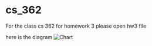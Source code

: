 # cs_362
For the class cs 362 for homework 3 please open hw3 file

here is the diagram 
![Chart](https://github.com/Charleina/cs_362/hw3/diagram.png)
